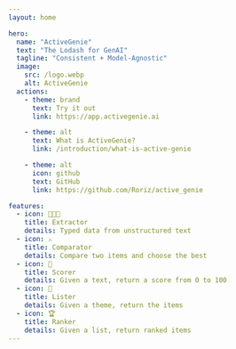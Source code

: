 ```yaml
---
layout: home

hero:
  name: "ActiveGenie"
  text: "The Lodash for GenAI"
  tagline: "Consistent + Model-Agnostic"
  image:
    src: /logo.webp
    alt: ActiveGenie
  actions:
    - theme: brand
      text: Try it out
      link: https://app.activegenie.ai

    - theme: alt
      text: What is ActiveGenie?
      link: /introduction/what-is-active-genie

    - theme: alt
      icon: github
      text: GitHub
      link: https://github.com/Roriz/active_genie

features:
  - icon: 👨🏻‍💻
    title: Extractor
    details: Typed data from unstructured text
  - icon: ⚔️
    title: Comparator
    details: Compare two items and choose the best
  - icon: 💯
    title: Scorer
    details: Given a text, return a score from 0 to 100
  - icon: 📝
    title: Lister
    details: Given a theme, return the items
  - icon: 🏆
    title: Ranker
    details: Given a list, return ranked items
---
```

